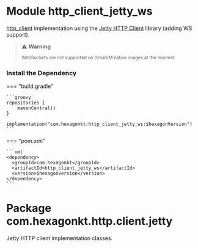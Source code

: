 
# Module http_client_jetty_ws
[http_client] implementation using the [Jetty HTTP Client] library (adding WS support).

> ️⚠️ **Warning**
>
> <sup>WebSockets are not supported on GraalVM native images at the moment.</sup>

[http_client]: http_client
[Jetty HTTP Client]: https://jetty.org/docs/jetty/12/programming-guide

### Install the Dependency

=== "build.gradle"

    ```groovy
    repositories {
        mavenCentral()
    }

    implementation("com.hexagonkt:http_client_jetty_ws:$hexagonVersion")
    ```

=== "pom.xml"

    ```xml
    <dependency>
      <groupId>com.hexagonkt</groupId>
      <artifactId>http_client_jetty_ws</artifactId>
      <version>$hexagonVersion</version>
    </dependency>
    ```

# Package com.hexagonkt.http.client.jetty
Jetty HTTP client implementation classes.
